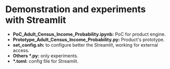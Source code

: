 
# Demonstration and experiments with Streamlit


 - **PoC_Adult_Census_Income_Probability.ipynb:** PoC for product engine.
 - **Prototype_Adult_Census_Income_Probability.py:** Product's prototype.
 - **set_config.sh:** to configure better the Streamlit, working for external access.
 - **Others \*.py:** only experiments.
 - **\*.toml:** config file for Streamlit.